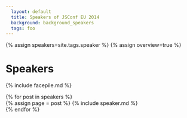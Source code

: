 ```yaml
---
  layout: default
  title: Speakers of JSConf EU 2014
  background: background_speakers
  tags: foo
---
```


{% assign speakers=site.tags.speaker %}
{% assign overview=true %}
<a style="display:none" href="https://maps.google.com" target="_blank"><img id="speakers_map" src="{{ site.speaker_index_base_url | uri_escape }}0xE10079%7Csize:tiny{% for post in speakers %}%7C{% if post.from != "" %}{{ post.from | cgi_escape }}{% endif %}{% endfor %}" /></a>

<h1>Speakers</h1>

<p>
  {% include facepile.md %}
</p>
{% for post in speakers %}
  <article id="{{ post.id }}" class="speaker_list">
    {% assign page = post %}
    {% include speaker.md %}
  </article>
{% endfor %}
